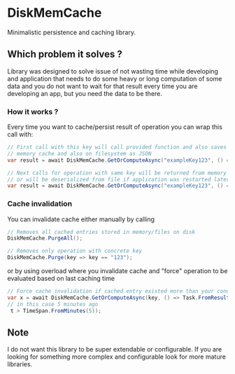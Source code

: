 # DiskMemCache

Minimalistic persistence and caching library.

## Which problem it solves ?
Library was designed to solve issue of not wasting time while developing and application that needs to do some heavy or long computation of some data and you do not want to wait for that result every time you are developing an app, but you need the data to be there.

### How it works ?
Every time you want to cache/persist result of operation you can wrap this call with:

 ```csharp
// First call with this key will call provided function and also saves the result in:
// memory cache and also on filesystem as JSON
var result = await DiskMemCache.GetOrComputeAsync("exampleKey123", () => Task.FromResult(10));

// Next calls for operation with same key will be returned from memory cache
// or will be deserialized from file if application was restarted later on
var result = await DiskMemCache.GetOrComputeAsync("exampleKey123", () => Task.FromResult(10));
 ```

### Cache invalidation

You can invalidate cache either manually by calling


```csharp
// Removes all cached entries stored in memory/files on disk
DiskMemCache.PurgeAll();

// Removes only operation with concrete key
DiskMemCache.Purge(key => key == "123");
```

or by using overload where you invalidate cache and "force" operation to be evaluated based on last caching time

```csharp
// Force cache invalidation if cached entry existed more than your conditional logic
var x = await DiskMemCache.GetOrComputeAsync(key, () => Task.FromResult(10), t =>
// in this case 5 minutes ago
 t > TimeSpan.FromMinutes(5));
```

## Note
I do not want this library to be super extendable or configurable. If you are looking for something more complex and configurable look for more mature libraries.
